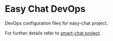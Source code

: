 # Easy Chat DevOps

DevOps configuration files for easy-chat project.

For further details refer to [smart-chat project](https://github.com/Artyom-Martuchenko/smart-chat).
